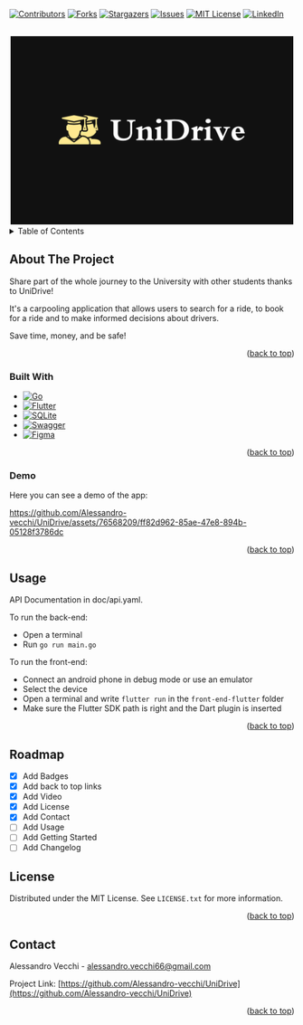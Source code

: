 <a name="readme-top"></a>
<!-- PROJECT SHIELDS -->
<!--
*** I'm using markdown "reference style" links for readability.
*** Reference links are enclosed in brackets [ ] instead of parentheses ( ).
*** See the bottom of this document for the declaration of the reference variables
*** for contributors-url, forks-url, etc. This is an optional, concise syntax you may use.
*** https://www.markdownguide.org/basic-syntax/#reference-style-links
-->
[![Contributors][contributors-shield]][contributors-url]
[![Forks][forks-shield]][forks-url]
[![Stargazers][stars-shield]][stars-url]
[![Issues][issues-shield]][issues-url]
[![MIT License][license-shield]][license-url]
[![LinkedIn][linkedin-shield]][linkedin-url]

<!-- PROJECT LOGO -->
<br />
<div align="center">
  <a href="https://github.com/alessandro-vecchi/UniDrive">
    <img src="assets/images/logo.png" alt="Logo" width="500">
  </a>

  
</div>


<!-- TABLE OF CONTENTS -->
<details>
  <summary>Table of Contents</summary>
  <ol>
    <li>
      <a href="#about-the-project">About The Project</a>
      <ul>
        <li><a href="#built-with">Built With</a></li>
      </ul>
    </li>
    <li>
      <a href="#demo">Demo</a>
    </li>
    <li><a href="#usage">Usage</a></li>
    <li><a href="#roadmap">Roadmap</a></li>
    <li><a href="#license">License</a></li>
    <li><a href="#contact">Contact</a></li>
  </ol>
</details>



<!-- ABOUT THE PROJECT -->
## About The Project

Share part of the whole journey to the University with other students thanks to UniDrive!

It's a carpooling application that allows users to search for a ride, to book for a ride and to make informed decisions about drivers.

Save time, money, and be safe!

<p align="right">(<a href="#readme-top">back to top</a>)</p>


### Built With

* [![Go][Go-badge]][Go-url]
* [![Flutter][Flutter-badge]][Flutter-url]
* [![SQLite][SQLite-badge]][SQLite-url]
* [![Swagger][Swagger-badge]][Swagger-url]
* [![Figma][Figma-badge]][Figma-url]

<p align="right">(<a href="#readme-top">back to top</a>)</p>


<!-- Demo -->
### Demo

Here you can see a demo of the app:

https://github.com/Alessandro-vecchi/UniDrive/assets/76568209/ff82d962-85ae-47e8-894b-05128f3786dc

<p align="right">(<a href="#readme-top">back to top</a>)</p>

<!-- USAGE EXAMPLES -->
## Usage

API Documentation in doc/api.yaml.

To run the back-end:

- Open a terminal
- Run `go run main.go`

To run the front-end:

- Connect an android phone in debug mode or use an emulator
- Select the device
- Open a terminal and write `flutter run` in the `front-end-flutter` folder
- Make sure the Flutter SDK path is right and the Dart plugin is inserted

<p align="right">(<a href="#readme-top">back to top</a>)</p>

<!-- ROADMAP -->
## Roadmap

- [x] Add Badges
- [x] Add back to top links
- [x] Add Video
- [x] Add License 
- [x] Add Contact
- [ ] Add Usage
- [ ] Add Getting Started
- [ ] Add Changelog
      
<!-- LICENSE -->
## License

Distributed under the MIT License. See `LICENSE.txt` for more information.

<p align="right">(<a href="#readme-top">back to top</a>)</p>



<!-- CONTACT -->
## Contact

Alessandro Vecchi - alessandro.vecchi66@gmail.com

Project Link: [https://github.com/Alessandro-vecchi/UniDrive](https://github.com/Alessandro-vecchi/UniDrive)

<p align="right">(<a href="#readme-top">back to top</a>)</p>

<!-- MARKDOWN LINKS & IMAGES -->
<!-- https://www.markdownguide.org/basic-syntax/#reference-style-links -->
[contributors-shield]: https://img.shields.io/github/contributors/Alessandro-vecchi/UniDrive.svg?style=for-the-badge
[contributors-url]: https://github.com/Alessandro-vecchi/UniDrive/graphs/contributors

[forks-shield]: https://img.shields.io/github/forks/Alessandro-vecchi/UniDrive.svg?style=for-the-badge
[forks-url]: https://github.com/Alessandro-vecchi/UniDrive/network/members

[stars-shield]: https://img.shields.io/github/stars/Alessandro-vecchi/UniDrive.svg?style=for-the-badge
[stars-url]: https://github.com/Alessandro-vecchi/UniDrive/stargazers

[issues-shield]: https://img.shields.io/github/issues/Alessandro-vecchi/UniDrive.svg?style=for-the-badge
[issues-url]: https://github.com/Alessandro-vecchi/UniDrive/issues

[license-shield]: https://img.shields.io/github/license/Alessandro-vecchi/UniDrive.svg?style=for-the-badge
[license-url]: https://github.com/Alessandro-vecchi/UniDrive/blob/master/LICENSE.txt

[linkedin-shield]: https://img.shields.io/badge/-LinkedIn-black.svg?style=for-the-badge&logo=linkedin&colorB=555
[linkedin-url]: https://linkedin.com/in/alessandro-v-6711

[product-screenshot]: images/screenshot.png
[Flutter-badge]: https://img.shields.io/badge/Flutter-%2302569B.svg?style=for-the-badge&logo=Flutter&logoColor=white
[Flutter-url]: https://flutter.dev/

[Go-badge]: https://img.shields.io/badge/go-%2300ADD8.svg?style=for-the-badge&logo=go&logoColor=white
[Go-url]: https://go.dev/

[Figma-badge]: https://img.shields.io/badge/figma-%23F24E1E.svg?style=for-the-badge&logo=figma&logoColor=white
[Figma-url]: https://figma.com/

[SQLite-badge]: https://img.shields.io/badge/sqlite-%2307405e.svg?style=for-the-badge&logo=sqlite&logoColor=white
[SQLite-url]: https://sqlite.org/

[Swagger-badge]: https://img.shields.io/badge/-Swagger-%23Clojure?style=for-the-badge&logo=swagger&logoColor=white
[Swagger-url]: https://swagger.io/
